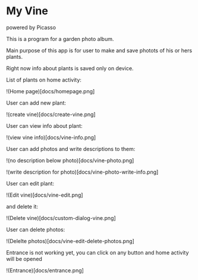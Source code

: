 # My Vine

powered by Picasso

This is a program for a garden photo album.

Main purpose of this app is for user to make and save photots of his or hers plants.

Right now info about plants is saved only on device.


List of plants on home activity:

!(Home page)[docs/homepage.png]


User can add new plant:

!(create vine)[docs/create-vine.png]


User can view info about plant:

!(view vine info)[docs/vine-info.png]


User can add photos and write descriptions to them:

!(no description below photo)[docs/vine-photo.png]

!(write description for photo)[docs/vine-photo-write-info.png]


User can edit plant:

!(Edit vine)[docs/vine-edit.png]

and delete it:

!(Delete vine)[docs/custom-dialog-vine.png]

User can delete photos:

!(Delelte photos)[docs/vine-edit-delete-photos.png]


Entrance is not working yet, you can click on any button and home activity will be opened

!(Entrance)[docs/entrance.png]